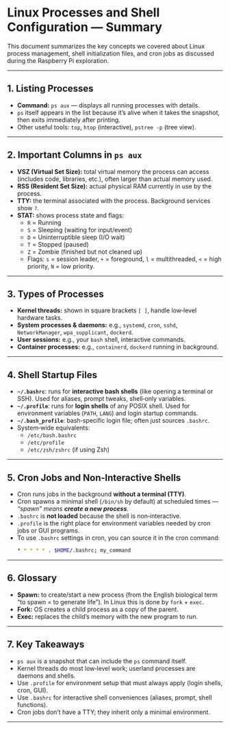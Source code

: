 # Linux Processes and Shell Configuration — Summary

This document summarizes the key concepts we covered about Linux process management, shell initialization files, and cron jobs as discussed during the Raspberry Pi exploration.

---

## 1. Listing Processes
- **Command:** `ps aux` — displays all running processes with details.
- `ps` itself appears in the list because it’s alive when it takes the snapshot, then exits immediately after printing.
- Other useful tools: `top`, `htop` (interactive), `pstree -p` (tree view).

---

## 2. Important Columns in `ps aux`
- **VSZ (Virtual Set Size):** total virtual memory the process can access (includes code, libraries, etc.), often larger than actual memory used.
- **RSS (Resident Set Size):** actual physical RAM currently in use by the process.
- **TTY:** the terminal associated with the process. Background services show `?`.
- **STAT:** shows process state and flags:
  - `R` = Running
  - `S` = Sleeping (waiting for input/event)
  - `D` = Uninterruptible sleep (I/O wait)
  - `T` = Stopped (paused)
  - `Z` = Zombie (finished but not cleaned up)
  - Flags: `s` = session leader, `+` = foreground, `l` = multithreaded, `<` = high priority, `N` = low priority.

---

## 3. Types of Processes
- **Kernel threads:** shown in square brackets `[ ]`, handle low‑level hardware tasks.
- **System processes & daemons:** e.g., `systemd`, `cron`, `sshd`, `NetworkManager`, `wpa_supplicant`, `dockerd`.
- **User sessions:** e.g., your `bash` shell, interactive commands.
- **Container processes:** e.g., `containerd`, `dockerd` running in background.

---

## 4. Shell Startup Files
- **`~/.bashrc`**: runs for **interactive bash shells** (like opening a terminal or SSH). Used for aliases, prompt tweaks, shell‑only variables.
- **`~/.profile`**: runs for **login shells** of any POSIX shell. Used for environment variables (`PATH`, `LANG`) and login startup commands.
- **`~/.bash_profile`**: bash‑specific login file; often just sources `.bashrc`.
- System‑wide equivalents:
  - `/etc/bash.bashrc`
  - `/etc/profile`
  - `/etc/zsh/zshrc` (if using Zsh)

---

## 5. Cron Jobs and Non‑Interactive Shells
- Cron runs jobs in the background **without a terminal (TTY)**.
- Cron spawns a minimal shell (`/bin/sh` by default) at scheduled times — *“spawn” means **create a new process***.
- `.bashrc` is **not loaded** because the shell is non‑interactive.
- `.profile` is the right place for environment variables needed by cron jobs or GUI programs.
- To use `.bashrc` settings in cron, you can source it in the cron command:
  ```bash
  * * * * * . $HOME/.bashrc; my_command
  ```

---

## 6. Glossary
- **Spawn:** to create/start a new process (from the English biological term “to spawn = to generate life”). In Linux this is done by `fork` + `exec`.
- **Fork:** OS creates a child process as a copy of the parent.
- **Exec:** replaces the child’s memory with the new program to run.

---

## 7. Key Takeaways
- `ps aux` is a snapshot that can include the `ps` command itself.
- Kernel threads do most low‑level work; userland processes are daemons and shells.
- Use `.profile` for environment setup that must always apply (login shells, cron, GUI).
- Use `.bashrc` for interactive shell conveniences (aliases, prompt, shell functions).
- Cron jobs don’t have a TTY; they inherit only a minimal environment.

---
